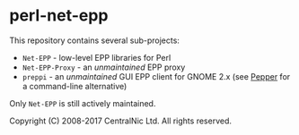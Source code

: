 # perl-net-epp

This repository contains several sub-projects:

* `Net-EPP` - low-level EPP libraries for Perl
* `Net-EPP-Proxy` - an *unmaintained* EPP proxy
* `preppi` - an *unmaintained* GUI EPP client for GNOME 2.x (see [Pepper](https://gitlab.centralnic.com/centralnic/pepper) for a command-line alternative)

Only `Net-EPP` is still actively maintained.

Copyright (C) 2008-2017 CentralNic Ltd. All rights reserved.
